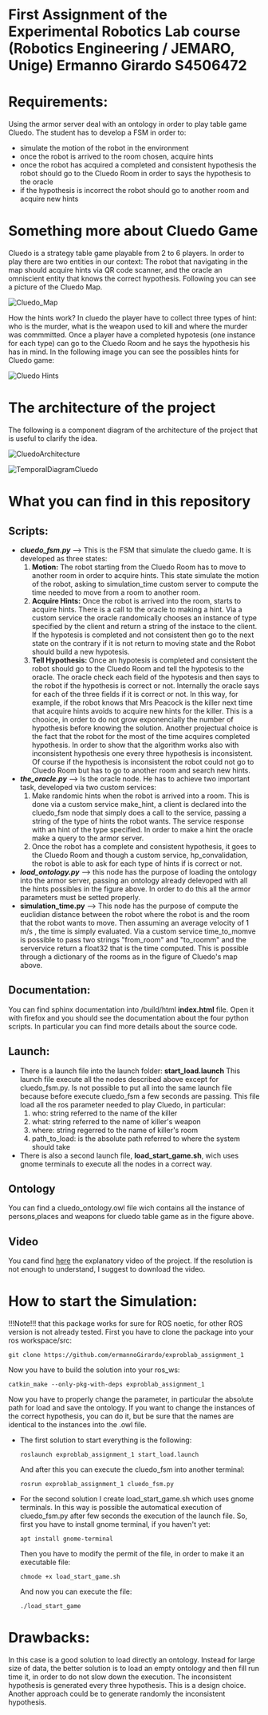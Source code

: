 # First Assignment of the Experimental Robotics Lab course (Robotics Engineering / JEMARO, Unige) Ermanno Girardo S4506472

# Requirements:
Using the armor server deal with an ontology in order to play table game Cluedo.
The student has to develop a FSM in order to:
  * simulate the motion of the robot in the environment
  * once the robot is arrived to the room chosen, acquire hints
  * once the robot has acquired a completed and consistent hypothesis the robot should go to the Cluedo Room in order to says the hypothesis to the oracle
  * if the hypothesis is incorrect the robot should go to another room and acquire new hints

# Something more about Cluedo Game
Cluedo is a strategy table game playable from 2 to 6 players.
In order to play there are two entities in our context: The robot that navigating in the map should acquire hints via QR code scanner, and the oracle an omniscient entity that knows the correct hypothesis.
Following you can see a picture of the Cluedo Map.


![Cluedo_Map](https://user-images.githubusercontent.com/48509825/140074337-635a67c4-e5ed-4340-9403-d902389efe2e.jpg)


How the hints work?
In cluedo the player have to collect three types of hint: who is the murder, what is the weapon used to kill and where the murder was commmitted.
Once a player have a completed hypotesis (one instance for each type) can go to the Cluedo Room and he says the hypothesis his has in mind.
In the following image you can see the possibles hints for Cluedo game:


![Cluedo Hints](https://user-images.githubusercontent.com/48509825/140075102-e088b78b-9d2d-4dbd-bd1d-6f3cf8ce750f.jpg)


# The architecture of the project
The following is a component diagram of the architecture of the project that is useful to clarify the idea.

![CluedoArchitecture](https://user-images.githubusercontent.com/48509825/140076637-6e1165c7-56ed-4710-b3fd-2af7de0a5079.jpg)


![TemporalDiagramCluedo](https://user-images.githubusercontent.com/48509825/141024880-c7cbf1dc-1c02-4ab7-ad46-556dda409fd9.jpg)

# What you can find in this repository
## Scripts:
  * ***cluedo_fsm.py*** --> This is the FSM that simulate the cluedo game. It is developed as three states:
    1) **Motion:**  The robot starting from the Cluedo Room has to move to another room in order to acquire hints.
			 This state simulate the motion of the robot, asking to simulation_time custom server to compute the time needed to move from a room to another room.
    2) **Acquire Hints:** Once the robot is arrived into the room, starts to acquire hints.
			 There is a call to the oracle to making a hint. Via a custom service the oracle randomically chooses an instance of type specified by the client
			 and return a string of the instace to the client. If the hypotesis is completed and not consistent then go to the next state 
			 on the contrary if it is not return to moving state and  the Robot should build a new hypotesis.
    3) **Tell Hypothesis:** Once an hypotesis is completed and consistent the robot should go to the Cluedo Room and tell the hypotesis to the oracle. 
       The oracle check each field of the hypotesis and then says to the robot if the hypothesis is correct or not.
       Internally the oracle says for each of the three fields if it is correct or not. In this way, for example, if the robot knows that Mrs Peacock is the killer next 
			 time that acquire hints avoids to acquire new hints for the killer. This is a chooice, in order to do not grow exponencially the number of hypothesis 
       before knowing the solution.
       Another projectual choice is the fact that the robot for the most of the time acquires completed hypothesis. In order to show that the algorithm works also with 
       inconsistent hypothesis one every three hypothesis is inconsistent. Of course if the hypothesis is inconsistent the robot could not go to Cluedo Room but has to 
       go to another room and search new hints.
  * ***the_oracle.py*** --> Is the oracle node. He has to achieve two important task, developed via two custom services:
    1) Make randomic hints when the robot is arrived into a room. This is done via a custom service make_hint, a client is declared into the cluedo_fsm node
       that simply does a call to the service, passing a string of the type of hints the robot wants. The service response with an hint of the type specified.
       In order to make a hint the oracle make a query to the armor server.
    2) Once the robot has a complete and consistent hypothesis, it goes to the Cluedo Room and though a custom service, hp_convalidation, the robot is able to ask for
       each type of hints if is correct or not.
  * ***load_ontology.py*** --> this node has the purpose of loading the ontology into the armor server, passing an ontology already delevoped with all the hints possibles
                         in the figure above.  In order to do this all the armor parameters  must be setted properly.
  * **simulation_time.py** --> This node has the purpose of compute the euclidian distance between the robot where the robot is and the room that the robot wants to move.
                          Then assuming an average velocity of 1 m/s , the time is simply evaluated. Via a custom service time_to_momve is possible to pass two strings
                          "from_room" and "to_roomm" and the servervice return a float32 that is the time computed. This is possible through a dictionary of the rooms 
                          as in the figure of Cluedo's map above.
## Documentation:
You can find sphinx documentation into /build/html **index.html** file.
Open it with firefox and you should see the documentation about the four python scripts.
In particular you can find more details about the source code.

## Launch:
* There is a launch file into the launch folder: **start_load.launch**
  This launch file execute all the nodes described above except for cluedo_fsm.py.
  Is not possible to put all into the same launch file because before execute cluedo_fsm a few seconds are passing.
  This file load all the ros parameter needed to play Cluedo, in particular:
    1) who: string referred to the name of the killer
    2) what: string referred to the name of killer's weapon
    3) where: string regerred to the name of killer's room
    4) path_to_load: is the absolute path referred to where the system should take 
* There is also a second launch file, **load_start_game.sh**, wich uses gnome terminals to execute all the nodes in a correct way.
## Ontology
You can find a cluedo_ontology.owl file wich contains all the instance of persons,places and weapons for cluedo table game as in the figure above.
## Video
You cand find [here](https://unigeit-my.sharepoint.com/:v:/g/personal/s4506472_studenti_unige_it/EcG9HlKtvytCr-Hlny5G858BvnVPPIGENd_ryc58WfZN3A?e=FPhost) 
the explanatory video of the project.
If the resolution is not enough to understand, I suggest to download the video.

# How to start the Simulation:
!!!Note!!! that this package works for sure for ROS noetic, for other ROS version is not already tested.
First you have to clone the package into your ros workspace/src:
```
git clone https://github.com/ermannoGirardo/exproblab_assignment_1
```
Now you have to build the solution into your ros_ws:
```
catkin_make --only-pkg-with-deps exproblab_assignment_1
```

Now you have to properly change the parameter, in particular the absolute path for load and save the ontology.
If you want to change the instances of the correct hypothesis, you can do it, but be sure that the names are identical to the instances into the .owl file.

* The first solution to start everything is the following:
  ```
  roslaunch exproblab_assignment_1 start_load.launch
  ```
  And after this you can execute the cluedo_fsm into another terminal:
  ```
  rosrun exproblab_assignment_1 cluedo_fsm.py
  ```
* For the second solution I create load_start_game.sh which uses gnome terminals.
  In this way is possible the automatical execution of cluedo_fsm.py after few seconds the execution of the launch file.
  So, first you have to install gnome terminal, if you haven't yet:
  ```
  apt install gnome-terminal
  ```
  Then you have to modify the permit of the file, in order to make it an executable file:
  ```
  chmode +x load_start_game.sh
  ```
  And now you can execute the file:
  ```
  ./load_start_game
  ```


# Drawbacks:
In this case is a good solution to load directly an ontology.
Instead for large size of data, the better solution is to load an empty ontology and then fill run time it, in order to do not slow down the execution.
The inconsistent hypothesis is generated every three hypothesis.
This is a design choice.
Another approach could be to generate randomly the inconsistent hypothesis.


